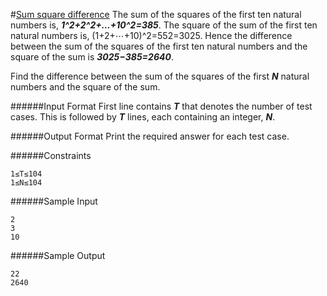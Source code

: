 #[Sum square difference](https://www.hackerrank.com/contests/projecteuler/challenges/euler006)
The sum of the squares of the first ten natural numbers is, **_1^2+2^2+...+10^2=385_**. The square of the sum of the first ten natural numbers is, (1+2+⋯+10)^2=552=3025. Hence the difference between the sum of the squares of the first ten natural numbers and the square of the sum is **_3025−385=2640_**.

Find the difference between the sum of the squares of the first **_N_** natural numbers and the square of the sum.

######Input Format
First line contains **_T_** that denotes the number of test cases. This is followed by **_T_** lines, each containing an integer, **_N_**.

######Output Format
Print the required answer for each test case.

######Constraints
```shell
1≤T≤104
1≤N≤104
```
######Sample Input
```shell
2
3
10
```
######Sample Output
```shell
22
2640
```
